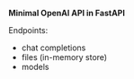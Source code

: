 **Minimal OpenAI API in FastAPI**

Endpoints:
 - chat completions
 - files (in-memory store)
 - models